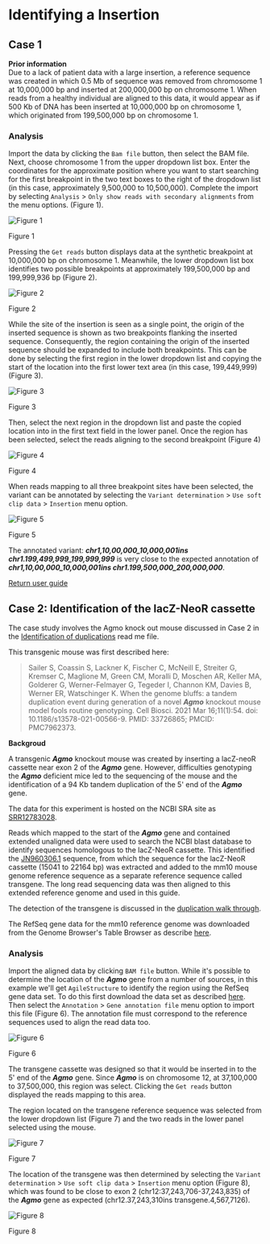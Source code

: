 # Identifying a Insertion

## Case 1

__Prior information__  
Due to a lack of patient data with a large insertion, a reference sequence was created in which 0.5 Mb of sequence was removed from chromosome 1 at 10,000,000 bp and inserted at 200,000,000 bp on chromosome 1. When reads from a healthy individual are aligned to this data, it would appear as if 500 Kb of DNA has been inserted at 10,000,000 bp on chromosome 1, which originated from 199,500,000 bp on chromosome 1.  

### Analysis
Import the data by clicking the ```Bam file``` button, then select the BAM file. Next, choose chromosome 1 from the upper dropdown list box. Enter the coordinates for the approximate position where you want to start searching for the first breakpoint in the two text boxes to the right of the dropdown list (in this case, approximately 9,500,000 to 10,500,000). Complete the import by selecting ```Analysis``` > ```Only show reads with secondary alignments``` from the menu options. (Figure 1).

![Figure 1](images/examples/figure1ins.jpg)

Figure 1

Pressing the ```Get reads``` button displays data at the synthetic breakpoint at 10,000,000 bp on chromosome 1. Meanwhile, the lower dropdown list box identifies two possible breakpoints at approximately 199,500,000 bp and 199,999,936 bp (Figure 2).   

![Figure 2](images/examples/figure2ins.jpg)

Figure 2

While the site of the insertion is seen as a single point, the origin of the inserted sequence is shown as two breakpoints flanking the inserted sequence. Consequently, the region containing the origin of the inserted sequence should be expanded to include both breakpoints. This can be done by selecting the first region in the lower dropdown list and copying the start of the location into the first lower text area (in this case, 199,449,999) (Figure 3). 

![Figure 3](images/examples/figure3ins.jpg)

Figure 3

Then, select the next region in the dropdown list and paste the copied location into in the first text field in the lower panel. Once the region has been selected,  select the reads aligning to the second breakpoint (Figure 4)

![Figure 4](images/examples/figure4ins.jpg)

Figure 4

When reads mapping to all three breakpoint sites have been selected, the variant can be annotated by selecting the ```Variant determination``` > ```Use soft clip data``` > ```Insertion``` menu option.

![Figure 5](images/examples/figure5ins.jpg)

Figure 5

The annotated variant: ___chr1,10,00,000_10,000,001ins chr1.199,499,999_199,999,999___ is very close to the expected annotation of ___chr1,10,00,000_10,000,001ins chr1.199,500,000_200,000,000___. 

[Return user guide](README.md#insertion)

## Case 2: Identification of the lacZ-NeoR cassette

The case study involves the Agmo knock out mouse discussed in Case 2 in the [Identification of duplications](duplication.md) read me file. 

This transgenic mouse was first described here:

> Sailer S, Coassin S, Lackner K, Fischer C, McNeill E, Streiter G, Kremser C, Maglione M, Green CM, Moralli D, Moschen AR, Keller MA, Golderer G, Werner-Felmayer G, Tegeder I, Channon KM, Davies B, Werner ER, Watschinger K. When the genome bluffs: a tandem duplication event during generation of a novel ___Agmo___ knockout mouse model fools routine genotyping. Cell Biosci. 2021 Mar 16;11(1):54. doi: 10.1186/s13578-021-00566-9. PMID: 33726865; PMCID: PMC7962373.

__Backgroud__

A transgenic ___Agmo___ knockout mouse was created by inserting a lacZ-neoR cassette near exon 2 of the ___Agmo___ gene. However, difficulties genotyping the ___Agmo___ deficient mice led to the sequencing of the mouse and the identification of a 94 Kb tandem duplication of the 5' end of the ___Agmo___ gene.  

The data for this experiment is hosted on the NCBI SRA site as [SRR12783028](https://www.ncbi.nlm.nih.gov/sra/?term=SRR12783028).  

Reads which mapped to the start of the ___Agmo___ gene and contained extended unaligned data were used to search the NCBI blast database to identify sequences homologous to the lacZ-NeoR cassette. This identified the [JN960306.1](https://www.ncbi.nlm.nih.gov/nucleotide/JN960306.1?report=genbank&log$=nuclalign&blast_rank=3&RID=TWZMA063013) sequence, from which the sequence for the lacZ-NeoR cassette (15041 to 22164 bp) was extracted and added to the mm10 mouse genome reference sequence as a separate reference sequence called transgene. The long read sequencing data was then aligned to this extended reference genome and used in this guide.  

The detection of the transgene is discussed in the [duplication walk through](duplication.md).

The RefSeq gene data for the mm10 reference genome  was downloaded from the Genome Browser's Table Browser as describe [here](downloadingOptionalFiles.md).

### Analysis

Import the aligned data by clicking ```BAM file``` button. While it's possible to determine the location of the ___Agmo___ gene from a number of sources, in this example we'll get ```AgileStructure``` to identify the region using the RefSeq gene data set. To do this first download the data set as described [here](downloadingOptionalFiles.md). Then select the ```Annotation``` > ```Gene annotation file``` menu option to import this file (Figure 6). The annotation file must correspond to the reference sequences used to align the read data too.

![Figure 6](images/examples/figure1dup2.jpg)

Figure 6

The transgene cassette was designed so that it would be inserted in to the 5' end of the ___Agmo___ gene. Since ___Agmo___ is on chromosome 12, at 37,100,000 to 37,500,000, this region was select. Clicking the ```Get reads``` button displayed the reads mapping to this area.

The region located on the transgene reference sequence was selected from the lower dropdown list (Figure 7) and the two reads in the lower panel selected using the mouse. 

![Figure 7](images/examples/figure8dup2.jpg)

Figure 7

The location of the transgene was then determined by selecting the ```Variant determination``` > ```Use soft clip data``` > ```Insertion``` menu option (Figure 8), which was found to be close to exon 2 (chr12:37,243,706-37,243,835) of the ___Agmo___ gene as expected (chr12.37,243,310ins transgene.4,567,7126).

![Figure 8](images/examples/figure9dup2.jpg)

Figure 8
